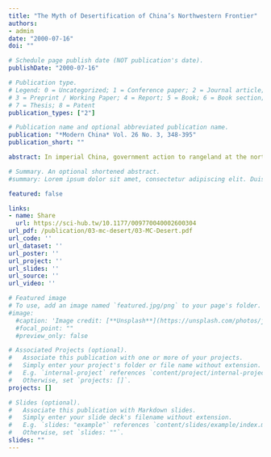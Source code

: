 ```yaml
---
title: "The Myth of Desertification of China’s Northwestern Frontier"
authors:
- admin
date: "2000-07-16"
doi: ""

# Schedule page publish date (NOT publication's date).
publishDate: "2000-07-16"

# Publication type.
# Legend: 0 = Uncategorized; 1 = Conference paper; 2 = Journal article;
# 3 = Preprint / Working Paper; 4 = Report; 5 = Book; 6 = Book section;
# 7 = Thesis; 8 = Patent
publication_types: ["2"]

# Publication name and optional abbreviated publication name.
publication: "*Modern China* Vol. 26 No. 3, 348-395"
publication_short: ""

abstract: In imperial China, government action to rangeland at the north-western frontier was for centuries determined by defense and what can be called “turning waste into use.” For the pacification of the region beyond the Great Wall, which frequently suffered from incursions by nomadic tribes, military colonies were established to reclaim land. The empire also set up Horse Pasturage Directorates (Mujian) under the auspices of the Imperial Stud (Taipusi) to ensure a steady provision of horses for military use. In contrast with the spatial perception of nomadic peoples, who valued the vast and open steppe, sedentary Han Chinese abhorred barren land that produced no grain. In their view, rangeland was no more than “wasteland” (huangdi) that needed to be reclaimed and cultivated. 1 The garrisons of the Great Wall contributed to this purpose. Exiles and landless farmers who had fled from war and famine were resettled in these areas with government support. Thus, the garrisons could be strengthened while catering for military self-sufficiency in grain.

# Summary. An optional shortened abstract.
#summary: Lorem ipsum dolor sit amet, consectetur adipiscing elit. Duis posuere tellus ac convallis placerat. Proin tincidunt magna sed ex sollicitudin condimentum.

featured: false

links:
- name: Share
  url: https://sci-hub.tw/10.1177/009770040002600304
url_pdf: /publication/03-mc-desert/03-MC-Desert.pdf
url_code: ''
url_dataset: ''
url_poster: ''
url_project: ''
url_slides: ''
url_source: ''
url_video: ''

# Featured image
# To use, add an image named `featured.jpg/png` to your page's folder. 
#image:
  #caption: 'Image credit: [**Unsplash**](https://unsplash.com/photos/jdD8gXaTZsc)'
  #focal_point: ""
  #preview_only: false

# Associated Projects (optional).
#   Associate this publication with one or more of your projects.
#   Simply enter your project's folder or file name without extension.
#   E.g. `internal-project` references `content/project/internal-project/index.md`.
#   Otherwise, set `projects: []`.
projects: []

# Slides (optional).
#   Associate this publication with Markdown slides.
#   Simply enter your slide deck's filename without extension.
#   E.g. `slides: "example"` references `content/slides/example/index.md`.
#   Otherwise, set `slides: ""`.
slides: ""
---
```

